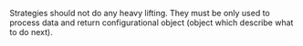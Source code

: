 Strategies should not do any heavy lifting.
They must be only used to process data and return configurational object (object which describe what to do next).